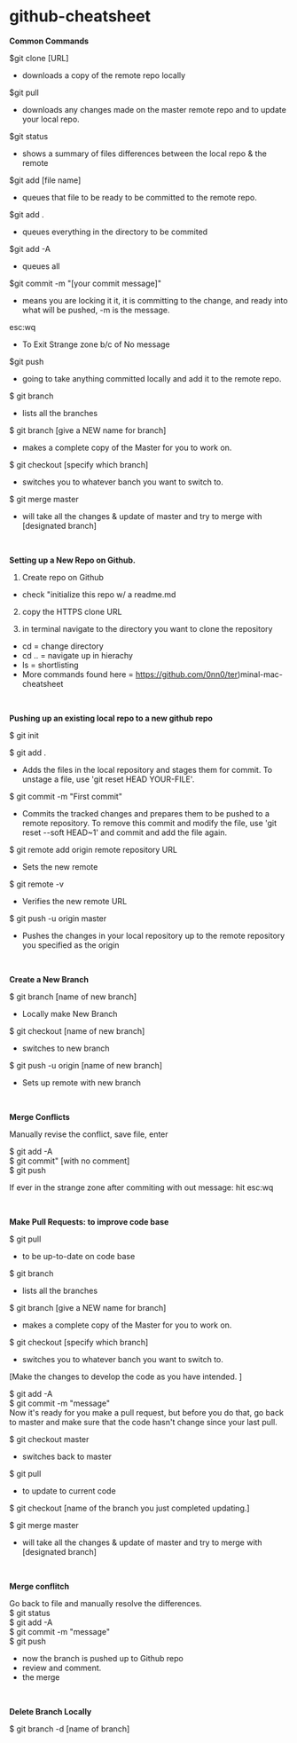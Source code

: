 # github-cheatsheet

<strong>Common Commands</strong>

$git clone [URL]   
  - downloads a copy of the remote repo locally

$git pull   
  - downloads any changes made on the master remote repo and to update your local repo. 

$git status   
  - shows a summary of files differences between the local repo & the remote 

$git add [file name]  
  - queues that file to be ready to be committed to the remote repo.   

$git add .  
  - queues everything in the directory to be commited  

$git add -A  
  - queues all

$git commit -m "[your commit message]"  
  - means you are locking it it, it is committing to the change, and ready into what will be pushed, -m is the message.  

esc:wq
  - To Exit Strange zone b/c of No message

$git push   
  - going to take anything committed locally and add it to the remote repo.  

$ git branch  
- lists all the branches

$ git branch [give a NEW name for branch]  
- makes a complete copy of the Master for you to work on.  

$ git checkout [specify which branch]  
- switches you to whatever banch you want to switch to.

$ git merge master
- will take all the changes & update of master and try to merge with [designated branch]
  
<br>  

<strong>Setting up a New Repo on Github.</strong>

1) Create repo on Github  
  - check "initialize this repo w/ a readme.md 
  
2) copy the HTTPS clone URL  

3) in terminal navigate to the directory you want to clone the repository  

  - cd = change directory  
  - cd .. = navigate up in hierachy  
  - ls = shortlisting  
  - More commands found here = https://github.com/0nn0/ter)minal-mac-cheatsheet 

<br>


<strong>Pushing up an existing local repo to a new github repo</strong>

$ git init

$ git add .  
  - Adds the files in the local repository and stages them for commit. To unstage a file, use 'git reset HEAD YOUR-FILE'.
  
$ git commit -m "First commit"  
  - Commits the tracked changes and prepares them to be pushed to a remote repository. To remove this commit and modify the file, use 'git reset --soft HEAD~1' and commit and add the file again.
  
$ git remote add origin remote repository URL  
  - Sets the new remote
  
$ git remote -v  
  - Verifies the new remote URL
  
$ git push -u origin master  
  - Pushes the changes in your local repository up to the remote repository you specified as the origin

<br>

<strong>Create a New Branch</strong>

$ git branch [name of new branch]  
- Locally make New Branch  

$ git checkout [name of new branch]
- switches to new branch

$ git push -u origin [name of new branch]
- Sets up remote with new branch


<br>

<strong>Merge Conflicts</strong>

Manually revise the conflict, save file, enter 

$ git add -A  
$ git commit"    [with no comment]  
$ git push  

If ever in the strange zone after commiting with out message:
hit esc:wq

<br>

<strong>Make Pull Requests: to improve code base</strong>

$ git pull  
- to be up-to-date on code base

$ git branch  
- lists all the branches

$ git branch [give a NEW name for branch]  
- makes a complete copy of the Master for you to work on.  

$ git checkout [specify which branch]  
- switches you to whatever banch you want to switch to.

[Make the changes to develop the code as you have intended. ] 

$ git add -A  
$ git commit -m "message"  
Now it's ready for you make a pull request, but before you do that, go back to master and make sure that the code hasn't change since your last pull.  

$ git checkout master  
- switches back to master 

$ git pull
- to update to current code  

$ git checkout [name of the branch you just completed updating.] 

$ git merge master
- will take all the changes & update of master and try to merge with [designated branch]

<br>

<strong>Merge conflitch</strong>  

Go back to file and manually resolve the differences.  
$ git status  
$ git add -A  
$ git commit -m "message"  
$ git push   
- now the branch is pushed up to Github repo  
- review and comment.  
- the merge

<br>

<strong> Delete Branch Locally </strong>

$ git branch -d [name of branch]


